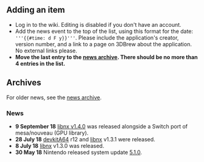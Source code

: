 <noinclude>

## Adding an item

  - Log in to the wiki. Editing is disabled if you don't have an
    account.
  - Add the news event to the top of the list, using this format for the
    date: `'''{{#time: d F y}}'''`. Please include the application's
    creator, version number, and a link to a page on 3DBrew about the
    application. No external links please.
  - **Move the last entry to the [news
    archive](:News%20Archive.md "wikilink"). There should be no more
    than 4 entries in the list.**

## Archives

For older news, see the [news archive](:News%20Archive.md "wikilink").

### News

</noinclude>

  - **9 September 18** [libnx
    v1.4.0](https://devkitpro.org/viewtopic.php?f=13&t=8780) was
    released alongside a Switch port of mesa/nouveau (GPU library).
  - **28 July 18**
    [devkitA64](https://devkitpro.org/viewtopic.php?f=13&t=8761) r12 and
    [libnx](https://github.com/switchbrew/libnx/releases/tag/v1.3.1)
    v1.3.1 were released.
  - **8 July 18**
    [libnx](https://github.com/switchbrew/libnx/releases/tag/v1.3.0)
    v1.3.0 was released.
  - **30 May 18** Nintendo released system update
    [5.1.0](5.1.0.md "wikilink").
